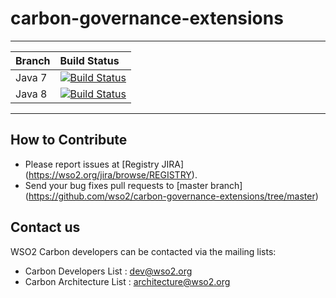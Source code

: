 # carbon-governance-extensions

---

|  Branch | Build Status |
| :------------ |:-------------
| Java 7      | [![Build Status](https://wso2.org/jenkins/job/carbon-governance-extensions/badge/icon)](https://wso2.org/jenkins/job/carbon-governance-extensions) |
| Java 8 | [![Build Status](https://wso2.org/jenkins/job/carbon-governance-extensions__java8/badge/icon)](https://wso2.org/jenkins/job/carbon-governance-extensions__java8/) |


---

## How to Contribute
* Please report issues at [Registry JIRA] (https://wso2.org/jira/browse/REGISTRY).
* Send your bug fixes pull requests to [master branch] (https://github.com/wso2/carbon-governance-extensions/tree/master) 

## Contact us
WSO2 Carbon developers can be contacted via the mailing lists:

* Carbon Developers List : dev@wso2.org
* Carbon Architecture List : architecture@wso2.org
